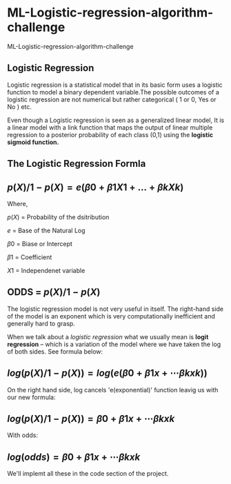 # ML-Logistic-regression-algorithm-challenge
ML-Logistic-regression-algorithm-challenge
## Logistic Regression
Logistic regression is a statistical model that in its basic form uses a logistic function to model a binary dependent variable.The possible outcomes of a logistic regression are not numerical but
rather categorical ( 1 or 0, Yes or No ) etc.

Even though a Logistic regression is seen as a generalized linear model, It is a linear model with a link function that maps the output of linear multiple regression to a posterior probability of each class (0,1) using the **logistic
sigmoid function.**

## The Logistic Regression Formla


## $p(X)/1 −p (X)    = e ( β 0 +β 1 X 1 +...+β k X k )$

Where,

$p(X)$ = Probability of the dsitribution

$e$ = Base of the Natural Log

$β0$  = Biase or Intercept

$β1$  = Coefficient

$X1$ = Independenet variable

## **ODDS** = $p (X)/1 −p (X)$

The logistic regression model is not very useful in itself. The right-hand side of the model is an exponent which is very computationally inefficient and generally hard to grasp.

When we talk about a *logistic regression* what we usually mean is **logit regression** – which is a variation of the model where we have taken the log of both sides. See formula below:

## $log(p(X)/1 −p(X)) = log(e(β 0 + β 1 x + ⋯ β k x k))$

On the right hand side, log cancels 'e(exponential)' function leavig us with our new formula:

## $log(p(X)/1 −p(X)) = β 0 + β 1 x + ⋯ β k x k$

With odds:

## $log (odds) = β 0 + β 1 x + ⋯ β k x k$

We'll implemt all these in the code section of the project.

